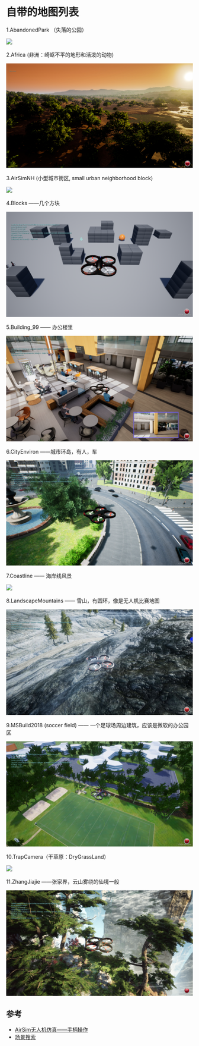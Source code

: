# 自带的地图列表




1.AbandonedPark （失落的公园）

![](./images/AbandonedPark.png)

2.Africa (非洲：崎岖不平的地形和活泼的动物)

![](./images/Africa.png)

3.AirSimNH (小型城市街区, small urban neighborhood block)

![](./images/AirSimNH.png)

4.Blocks ——几个方块

![](images/Blocks.png)

5.Building_99 —— 办公楼里

![](images/Building_99.png)

6.CityEnviron ——城市环岛，有人，车

![](images/CityEnviron.png)

7.Coastline  —— 海岸线风景

![](./images/Coastline.png)

8.LandscapeMountains —— 雪山，有圆环，像是无人机比赛地图

![](images/LandscapeMountains.jpeg)

9.MSBuild2018 (soccer field) —— 一个足球场周边建筑，应该是微软的办公园区

![](images/MSBuild2018.png)

10.TrapCamera（干草原：DryGrassLand）

![](./images/TrapCamera.png)

11.ZhangJiajie ——张家界，云山雾绕的仙境一般

![](images/ZhangJiajie.png)


## 参考

* [AirSim无人机仿真——手柄操作](https://blog.csdn.net/jinauto/article/details/124048955)
* [场景搜索](https://www.unrealengine.com/zh-CN)









